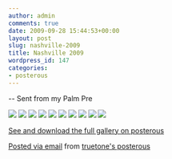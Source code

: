 ```yaml
---
author: admin
comments: true
date: 2009-09-28 15:44:53+00:00
layout: post
slug: nashville-2009
title: Nashville 2009
wordpress_id: 147
categories:
- posterous
---
```


-- Sent from my Palm Pre

  


[![](http://posterous.com/getfile/files.posterous.com/truetone/bICGuyInct6WsenjHAH0dzRwA3zR1QLZQSVZnyr3GUBkbvSjtQ5cu3kZblTZ/CIMG0088.jpg.scaled.500.jpg)](http://posterous.com/getfile/files.posterous.com/truetone/DHWjNQKoVqmpXiDHYG2cyfN5iNTwNPXU5Au6wgTKLoWRyPjBjviXd5vUszyc/CIMG0088.jpg.scaled.1000.jpg) [![](http://posterous.com/getfile/files.posterous.com/truetone/bmt1PT8NZ93A1bBdJpSfDBsrY4eABEgdPPDI1BbCn3HgsNIKhEJcQWtJb4TO/CIMG0087.jpg.scaled.500.jpg)](http://posterous.com/getfile/files.posterous.com/truetone/nlqMqHtTUJGVoql5nB9yWaxGKvcVc8GRhLVCwyJ6leOVp6nY9eAbxOBc2fbP/CIMG0087.jpg.scaled.1000.jpg) [![](http://posterous.com/getfile/files.posterous.com/truetone/FVW6KLp7WgaBavnxApZJCnL2Q3LUCnczV10F1IxTLzYsEZ9FDSEljW0a7SDG/CIMG0086.jpg.scaled.500.jpg)](http://posterous.com/getfile/files.posterous.com/truetone/CYN8TUHWCGSctDwDTFx7UM0bpg2Kv7EsNwJWHdt8EGCHK8gXlgTlp5gzOKNJ/CIMG0086.jpg.scaled.1000.jpg) [![](http://posterous.com/getfile/files.posterous.com/truetone/CWSVGRimfCGPIfHq0HNfBsntaIbzrcnOudeUz1rgtTcnKQ47YdVYFRGXhYvW/CIMG0085.jpg.scaled.500.jpg)](http://posterous.com/getfile/files.posterous.com/truetone/tnloTAxO4rUnUEBLzZTS8DdXGqg31gO8WDkrOmvcqYSDCzmqbHJK6vznKWEW/CIMG0085.jpg.scaled.1000.jpg) [![](http://posterous.com/getfile/files.posterous.com/truetone/gjrpburSZvwuuNBIQeCCyUxQyWxkk3YaOmOjLn5IatVXWps2xIYp23NPZjgl/CIMG0084.jpg.scaled.500.jpg)](http://posterous.com/getfile/files.posterous.com/truetone/Tv3WEh6QHGSfv1pLKo50JV8FDZKVS3Xp6DLqKtCJwxoSCbE73VbC31iQ4IDu/CIMG0084.jpg.scaled.1000.jpg) [![](http://posterous.com/getfile/files.posterous.com/truetone/l5N40lzMDHXsYI3lLXIRNcqgRyJbFsLLSNggn3FpqybQHdD6CehXKtAvwyfU/CIMG0078.jpg.scaled.500.jpg)](http://posterous.com/getfile/files.posterous.com/truetone/xnQqccgHy7nJSAnU5GPJPMGmmonMPF4nhCzgG1wxlxhh3SFUBXKrCtnRroiu/CIMG0078.jpg.scaled.1000.jpg) [![](http://posterous.com/getfile/files.posterous.com/truetone/jZh87eykY2KTmVqGPtjmgj9qmfg0qrMXq8ImPy7niAVy9MYO1nCzOAqjPjvz/CIMG0068.jpg.scaled.500.jpg)](http://posterous.com/getfile/files.posterous.com/truetone/H9e8mH6Z0etEGwqgVoGJfKAKZf69dWbPbHph7BR2PrWrheskfe2zwFoncsQv/CIMG0068.jpg.scaled.1000.jpg) [![](http://posterous.com/getfile/files.posterous.com/truetone/mLQPTqtXEmCJmH6PdINCdQMVKn1zDHZeDpeW3pGOXZbZxXNRRqZjnq9wG5zJ/CIMG0066.jpg.scaled.500.jpg)](http://posterous.com/getfile/files.posterous.com/truetone/9L6H17EYnMiD0fIBUVgGH5zOANJCRR7NLWCsmejXzQfbSVWwyEjArzZaJuCt/CIMG0066.jpg.scaled.1000.jpg) [![](http://posterous.com/getfile/files.posterous.com/truetone/DyQvqqJlOBVtBYIjXSzQ8sQ0lqyCcljoRSv5VdzNIU47SWcBICQHMKveBfB2/CIMG0065.jpg.scaled.500.jpg)](http://posterous.com/getfile/files.posterous.com/truetone/sPYakrAYZ8cUBQVNPPr6IqjlQCyMIOE658BZKk1CJCr0ThOACrOTEjvsL88r/CIMG0065.jpg.scaled.1000.jpg) [![](http://posterous.com/getfile/files.posterous.com/truetone/CsytV0uuzVWatW7xmejZeit1pEFCOUMrKERJpeyJ52uRzjONpUxYHEVCg0bH/CIMG0064.jpg.scaled.500.jpg)](http://posterous.com/getfile/files.posterous.com/truetone/tjdXoaam6n39fsNftbWUY2NcSCc8qHquCLY4U1dmhikt5AA6HDF5yCuCzsr5/CIMG0064.jpg.scaled.1000.jpg)

[See and download the full gallery on posterous](http://truetone.posterous.com/nashville-2009)

     

 [Posted via email](http://posterous.com)   from [truetone's posterous](http://truetone.posterous.com/nashville-2009)  

 
